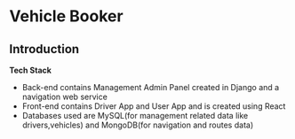 # Vehicle Booker

## Introduction 
**Tech Stack**

 - Back-end contains Management Admin Panel created in Django and a navigation web service 
 - Front-end contains Driver App and User App and is created using React
 - Databases used are MySQL(for management related data like drivers,vehicles) and MongoDB(for navigation and routes data)

